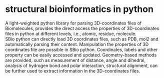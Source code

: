 # structural bioinformatics in python
A light-weighted python library for parsing 3D-coordinates files of Biomolecules, provides the direct access the properties of 3D-coordinates files in python at different levels, i.e., atomic, residue, molecule.   
SBio python can directly load 3D coordinates files, such as PDB, mol2 and automatically parsing their content. Manipulation the properties of 3D coordinates file are possible in SBio python. Coordinates, labels and other property can be easily accessed and updated. Geometry-based methods are provided, such as measurement of distance, angle and dihedral, analysis of hydrogen bond and polar interaction, structural alignment, can be further used to extract information in the 3D-coordinates files.
